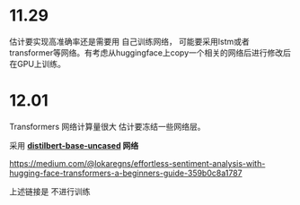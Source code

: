 # 11.29

估计要实现高准确率还是需要用 自己训练网络， 可能要采用lstm或者transformer等网络。有考虑从huggingface上copy一个相关的网络后进行修改后在GPU上训练。

# 12.01

Transformers 网络计算量很大 估计要冻结一些网络层。

采用 **[distilbert-base-uncased](https://huggingface.co/distilbert-base-uncased) 网络** 

https://medium.com/@lokaregns/effortless-sentiment-analysis-with-hugging-face-transformers-a-beginners-guide-359b0c8a1787

上述链接是 不进行训练